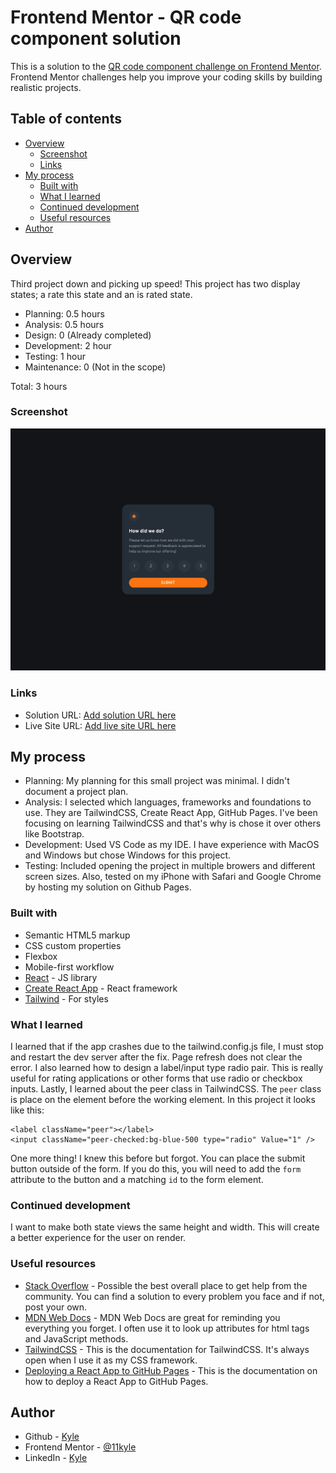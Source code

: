 # Frontend Mentor - QR code component solution

This is a solution to the [QR code component challenge on Frontend Mentor](https://www.frontendmentor.io/challenges/qr-code-component-iux_sIO_H). Frontend Mentor challenges help you improve your coding skills by building realistic projects. 

## Table of contents

- [Overview](#overview)
  - [Screenshot](#screenshot)
  - [Links](#links)
- [My process](#my-process)
  - [Built with](#built-with)
  - [What I learned](#what-i-learned)
  - [Continued development](#continued-development)
  - [Useful resources](#useful-resources)
- [Author](#author)

## Overview
Third project down and picking up speed! This project has two display states; a rate this state and an is rated state.

- Planning: 0.5 hours
- Analysis: 0.5 hours
- Design: 0 (Already completed)
- Development: 2 hour
- Testing: 1 hour
- Maintenance: 0 (Not in the scope)

Total: 3 hours

### Screenshot

![](./interactive-rating-component-solution.png)

### Links

- Solution URL: [Add solution URL here](https://github.com/11kyle/interactive-rating-component)
- Live Site URL: [Add live site URL here](https://11kyle.github.io/interactive-rating-component)

## My process

- Planning: My planning for this small project was minimal. I didn't document a project plan.
- Analysis: I selected which languages, frameworks and foundations to use. They are TailwindCSS, Create React App, GitHub Pages. I've been focusing on learning TailwindCSS and that's why is chose it over others like Bootstrap.
- Development: Used VS Code as my IDE. I have experience with MacOS and Windows but chose Windows for this project.
- Testing: Included opening the project in multiple browers and different screen sizes. Also, tested on my iPhone with Safari and Google Chrome by hosting my solution on Github Pages.

### Built with

- Semantic HTML5 markup
- CSS custom properties
- Flexbox
- Mobile-first workflow
- [React](https://reactjs.org/) - JS library
- [Create React App](https://create-react-app.dev/) - React framework
- [Tailwind](https://tailwindcss.com/) - For styles

### What I learned

I learned that if the app crashes due to the tailwind.config.js file, I must stop and restart the dev server after the fix. Page refresh does not clear the error. I also learned how to design a label/input type radio pair. This is really useful for rating applications or other forms that use radio or checkbox inputs. Lastly, I learned about the peer class in TailwindCSS. The ```peer``` class is place on the element before the working element. In this project it looks like this:

```
<label className="peer"></label>
<input className="peer-checked:bg-blue-500 type="radio" Value="1" />
```

One more thing! I knew this before but forgot. You can place the submit button outside of the form. If you do this, you will need to add the ```form``` attribute to the button and a matching ```id``` to the form element.

### Continued development

I want to make both state views the same height and width. This will create a better experience for the user on render.

### Useful resources

- [Stack Overflow](https://stackoverflow.com/) - Possible the best overall place to get help from the community. You can find a solution to every problem you face and if not, post your own.
- [MDN Web Docs](https://developer.mozilla.org/en-US/) - MDN Web Docs are great for reminding you everything you forget. I often use it to look up attributes for html tags and JavaScript methods.
- [TailwindCSS](https://tailwindcss.com/) - This is the documentation for TailwindCSS. It's always open when I use it as my CSS framework.
- [Deploying a React App to GitHub Pages](https://github.com/gitname/react-gh-pages) - This is the documentation on how to deploy a React App to GitHub Pages.

## Author

- Github - [Kyle](https://github.com/11kyle)
- Frontend Mentor - [@11kyle](https://www.frontendmentor.io/profile/11kyle)
- LinkedIn - [Kyle](https://www.linkedin.com/in/kylejohnsondeveloper/)